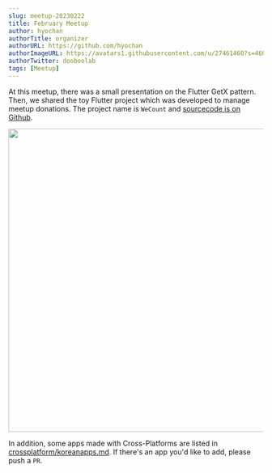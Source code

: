 ```yaml
---
slug: meetup-20230222
title: February Meetup
author: hyochan
authorTitle: organizer
authorURL: https://github.com/hyochan
authorImageURL: https://avatars1.githubusercontent.com/u/27461460?s=460&u=b5860875e26d33fd70fd210f4ea74f81cdf9d99b&v=4
authorTwitter: dooboolab
tags: [Meetup]
---
```


At this meetup, there was a small presentation on the Flutter GetX pattern. Then, we shared the toy Flutter project which was developed to manage meetup donations. The project name is `WeCount` and [sourcecode is on Github](https://github.com/crossplatformkorea/wecount).

<img src="https://user-images.githubusercontent.com/27461460/222333157-757f2e57-be0b-419b-ab9f-224c62d0bd7a.png" width="600" />

In addition, some apps made with Cross-Platforms are listed in [crossplatform/koreanapps.md](https://github.com/crossplatformkorea/koreanapps.md). If there's an app you'd like to add, please push a `PR`.
